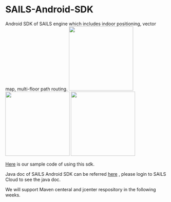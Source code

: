 # SAILS-Android-SDK
Android SDK of SAILS engine which includes indoor positioning, vector map, multi-floor path routing.
<img src="https://cloud.githubusercontent.com/assets/10070693/16544474/507ad0c4-413a-11e6-973e-c02d2cf01e63.png" width="200">
<img src="https://cloud.githubusercontent.com/assets/10070693/16544476/509f5264-413a-11e6-92c8-6089e48b1017.png" width="200">
<img src="https://cloud.githubusercontent.com/assets/10070693/16544473/507a464a-413a-11e6-9334-a613b24a0788.png" width="200">

[Here](https://github.com/richjing/HKIA_Demo) is our sample code of using this sdk.

Java doc of SAILS Android SDK can be referred  [here](http://cloud.sailstech.com/sails-resource/download/doc/android/index.html)
, please login to SAILS Cloud to see the java doc.

We will support Maven centeral and jcenter respository in the following weeks.
